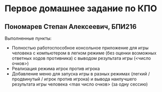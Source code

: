 # Первое домашнее задание по КПО
## Пономарев Степан Алексеевич, БПИ216
Выполненные пункты:
- Полностью работоспособное консольное приложение для игры человека с компьютером в легком режиме (без оценки возможных ответных ходов противника) с выводом результата игры (<число очков>)
- Реализация режима игрок против игрока
- Добавление меню для запуска игры в разных режимах (легкий / продвинутый / игрок против игрока) и вывода наилучшего результата игры человека <max число очков> (за одну сессию)
